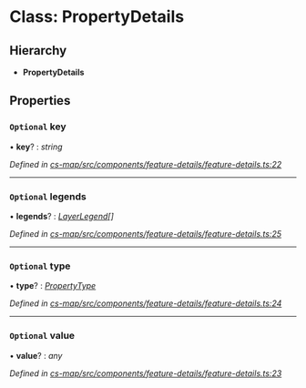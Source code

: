 # Class: PropertyDetails

## Hierarchy

* **PropertyDetails**

## Properties

### `Optional` key

• **key**? : *string*

*Defined in [cs-map/src/components/feature-details/feature-details.ts:22](https://github.com/TNOCS/csnext/blob/40018c3a/packages/cs-map/src/components/feature-details/feature-details.ts#L22)*

___

### `Optional` legends

• **legends**? : *[LayerLegend](../interfaces/_cs_map_src_classes_layer_legend_.layerlegend.md)[]*

*Defined in [cs-map/src/components/feature-details/feature-details.ts:25](https://github.com/TNOCS/csnext/blob/40018c3a/packages/cs-map/src/components/feature-details/feature-details.ts#L25)*

___

### `Optional` type

• **type**? : *[PropertyType](_cs_map_src_classes_feature_type_.propertytype.md)*

*Defined in [cs-map/src/components/feature-details/feature-details.ts:24](https://github.com/TNOCS/csnext/blob/40018c3a/packages/cs-map/src/components/feature-details/feature-details.ts#L24)*

___

### `Optional` value

• **value**? : *any*

*Defined in [cs-map/src/components/feature-details/feature-details.ts:23](https://github.com/TNOCS/csnext/blob/40018c3a/packages/cs-map/src/components/feature-details/feature-details.ts#L23)*
